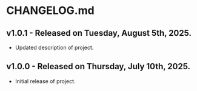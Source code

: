 # CHANGELOG.md

## v1.0.1 - Released on Tuesday, August 5th, 2025.

-   Updated description of project.

## v1.0.0 - Released on Thursday, July 10th, 2025.

-   Initial release of project.
